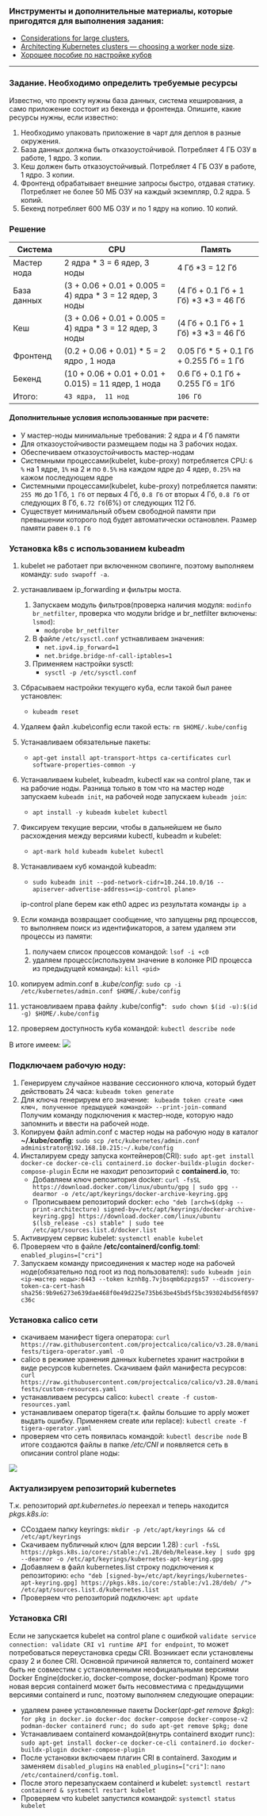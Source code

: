 ### Инструменты и дополнительные материалы, которые пригодятся для выполнения задания:

- [Considerations for large clusters](https://kubernetes.io/docs/setup/best-practices/cluster-large/),
- [Architecting Kubernetes clusters — choosing a worker node size](https://learnk8s.io/kubernetes-node-size).
- [Хорошее пособие по настройке кубов](https://github.com/BigKAA/youtube/blob/master/kubeadm/README.md)

------

### Задание. Необходимо определить требуемые ресурсы
Известно, что проекту нужны база данных, система кеширования, а само приложение состоит из бекенда и фронтенда. Опишите, какие ресурсы нужны, если известно:

1. Необходимо упаковать приложение в чарт для деплоя в разные окружения. 
2. База данных должна быть отказоустойчивой. Потребляет 4 ГБ ОЗУ в работе, 1 ядро. 3 копии. 
3. Кеш должен быть отказоустойчивый. Потребляет 4 ГБ ОЗУ в работе, 1 ядро. 3 копии. 
4. Фронтенд обрабатывает внешние запросы быстро, отдавая статику. Потребляет не более 50 МБ ОЗУ на каждый экземпляр, 0.2 ядра. 5 копий. 
5. Бекенд потребляет 600 МБ ОЗУ и по 1 ядру на копию. 10 копий.

### Решение

| Система                         |         CPU                                              |             Память                        |
|---------------------------------|----------------------------------------------------------|-------------------------------------------|
| Мастер нода                     |   2 ядра * 3 = 6 ядер, 3 ноды                            |  4 Гб *3 = 12 Гб                          |
| База данных                     | (3 + 0.06 + 0.01 + 0.005 = 4) ядра * 3 = 12 ядер, 3 ноды |  (4 Гб + 0.1 Гб + 1 Гб) *3 *3 = 46 Гб     |
| Кеш                             | (3 + 0.06 + 0.01 + 0.005 = 4) ядра * 3 = 12 ядер, 3 ноды |  (4 Гб + 0.1 Гб + 1 Гб) *3 *3 = 46 Гб     |
| Фронтенд                        | (0.2 + 0.06 + 0.01) * 5 = 2 ядро , 1 нода                |  0.05  Гб * 5 + 0.1 Гб + 0.255 Гб = 1 Гб  |
| Бекенд                          | (10 + 0.06 + 0.01 + 0.01 + 0.015) = 11 ядер, 1 нода      |  0.6 Гб + 0.1 Гб + 0.255 Гб = 1Гб         |
| Итого:                          |  ```43 ядра,  11 нод```                                  |  ```106 Гб```                             |  

#### Дополнительные условия использованные при расчете:

- У мастер-ноды минимальные требования: 2 ядра и 4 Гб памяти
- Для отказоустойчивости размещаем поды на 3 рабочих нодах. 
- Обеспечиваем отказоустойчивость мастер-нодам 
- Системными процессами(kubelet, kube-proxy) потребляется CPU: ```6 %``` на 1 ядре, ```1%``` на 2 и по ```0.5%``` на каждом ядре до 4 ядер, ```0.25%``` на кажом последующем ядре
- Системными процессами(kubelet, kube-proxy) потребляется памяти: ```255 Мб``` до 1 Гб, ```1 Гб``` от первых 4 Гб, ```0.8 Гб``` от вторых 4 Гб, ```0.8 Гб``` от следующих 8 Гб, ```6.72 Гб```(6%) от следующих 112 Гб.
- Существует минимальный объем свободной памяти при превышении которого под будет автоматически остановлен. Размер памяти равен ```0.1 Гб```

### Установка k8s c использованием kubeadm

1. kubelet не работает при включенном свопинге, поэтому выполняем команду: ```sudo swapoff -a```. 
2. устанавливаем ip_forwarding и фильтры моста. 
    1. Запускаем модуль фильтров(проверка наличия модуля: ```modinfo br_netfilter```, проверка что модули bridge и br_netfilter включены: ```lsmod```):
        - ```modprobe br_netfilter```
    2. В файле ```/etc/sysctl.conf``` устнавливаем значения:
        - ```net.ipv4.ip_forward=1```
        - ```net.bridge.bridge-nf-call-iptables=1```
    3. Применяем настройки sysctl:
        - ```sysctl -p /etc/sysctl.conf``` 
3. Сбрасываем настройки текущего куба, если такой был ранее установлен: 
   -  ```kubeadm reset```
4. Удаляем файл .kube\config  если такой есть: ```rm $HOME/.kube/config```
5. Устанавливаем обязательные пакеты: 
   - ```apt-get install apt-transport-https ca-certificates curl software-properties-common -y```
6. Устанавливаем kubelet, kubeadm, kubectl как на control plane, так и на рабочие ноды. Разница только в том что на мастер ноде запускаем ```kubeadm init```, на рабочей ноде запускаем ```kubeadm join```:
    - ```apt install -y kubeadm kubelet kubectl``` 
7. Фиксируем текущие версии, чтобы в дальнейшем не было расхождения между версиями kubectl, kubeadm  и kubelet:
    - ```apt-mark hold kubeadm kubelet kubectl```
8. Устанавливаем куб командой kubeadm:
    - ```sudo kubeadm init --pod-network-cidr=10.244.10.0/16 --apiserver-advertise-address=<ip-control plane>```

    ip-control plane берем как eth0 адрес из результата команды ```ip a```
9. Если команда возвращает сообщение, что запущены ряд процессов, то выполняем поиск из идентификаторов, а затем удаляем эти процессы из памяти:
   1. получаем список процессов командой:
          ```lsof -i +c0```
   2. удаляем процесс(используем значение в колонке PID процесса из предыдущей команды):
          ```kill <pid>```
10. копируем admin.conf в *.kube/config*:
        ```sudo cp -i /etc/kubernetes/admin.conf $HOME/.kube/config```
11. установливаем права файлу  .kube/config*:
        ``` sudo chown $(id -u):$(id -g) $HOME/.kube/config``` 
12. проверяем доступность куба командой:
        ```kubectl describe node```

В итоге имеем:
<img src='images/conrolplaneinstall.png'/>

### Подключаем рабочую ноду:

1. Генерируем случайное название сессионного ключа, который будет действовать 24 часа:
   ```kubeadm token generate```
2. Для ключа  генерируем его значение:
   ``` kubeadm token create <имя ключ, полученное предыдущей командой> --print-join-command```
   Получим команду подключения к мастер-ноде, которую надо запомнить и ввести на рабочей ноде.
3. Копируем файл admin.conf с мастер ноды на рабочую ноду в каталог **~/.kube/config**:
   ```sudo scp /etc/kubernetes/admin.conf administrator@192.168.10.215:~/.kube/config```
4. Инсталируем среду запуска контейнеров(CRI):
   ```sudo apt-get install docker-ce docker-ce-cli containerd.io docker-buildx-plugin docker-compose-plugin```
   Если не находит репозиторий с **containerd.io**, то:
    - Добавляем ключ репозитория docker:
    ```curl -fsSL https://download.docker.com/linux/ubuntu/gpg | sudo gpg --dearmor -o /etc/apt/keyrings/docker-archive-keyring.gpg```
    - Прописываем репозиторий docker:
    ```echo "deb [arch=$(dpkg --print-architecture) signed-by=/etc/apt/keyrings/docker-archive-keyring.gpg] https://download.docker.com/linux/ubuntu $(lsb_release -cs) stable" | sudo tee /etc/apt/sources.list.d/docker.list```
5. Активируем сервис kubelet:
   ```systemctl enable kubelet```
6. Проверяем что в файле **/etc/containerd/config.toml**:
   ```enabled_plugins=["cri"]```
6. Запускаем команду присоединения к мастер ноде на рабочей ноде(обязательно под root из под пользователя):
   ```sudo kubeadm join <ip-мастер ноды>:6443 --token kznh8g.7vjbsqmb6zpzgs57 --discovery-token-ca-cert-hash sha256:9b9e6273e639dae468f0e49d225e735b63be45bd5f5bc393024bd56f0597c36c```

### Установка calico сети
- скачиваем манифест tigera оператора:
       ```curl https://raw.githubusercontent.com/projectcalico/calico/v3.28.0/manifests/tigera-operator.yaml -O```
- calico в режиме хранения данных kubernetes хранит настройки в виде ресурсов kubernetes. Скачиваем файл манифеста ресурсов:
      ``` curl https://raw.githubusercontent.com/projectcalico/calico/v3.28.0/manifests/custom-resources.yaml```
- устанавливаем ресурсы calico:
      ```kubectl create -f custom-resources.yaml```  
- устанавливаем оператор tigera(т.к. файлы большие то apply может выдать ошибку. Применяем create или replace):
      ```kubectl create -f tigera-operator.yaml``` 
- проверяем что сеть появилась командой:
      ```kubectl describe node```
В итоге создаются файлы в папке */etc/CNI* и появляется сеть в описании control plane ноды:
<img src='images/calicoinstall.png'/>
    
### Актуализируем репозиторий kubernetes 

Т.к. репозиторий  *apt.kubernetes.io* переехал и теперь находится *pkgs.k8s.io*:
- ССоздаем папку keyrings:
  ```mkdir -p /etc/apt/keyrings && cd /etc/apt/keyrings```
- Скачиваем публичный ключ (для версии 1.28) :
  ```curl -fsSL https://pkgs.k8s.io/core:/stable:/v1.28/deb/Release.key | sudo gpg --dearmor -o /etc/apt/keyrings/kubernetes-apt-keyring.gpg```
- Добавляем в файл kubernetes.list строку подключения к репозиторию:
  ```echo "deb [signed-by=/etc/apt/keyrings/kubernetes-apt-keyring.gpg] https://pkgs.k8s.io/core:/stable:/v1.28/deb/ /"> /etc/apt/sources.list.d/kubernetes.list```
- Проверяем что репозиторий подключен:
  ```apt update```

### Установка CRI

Если не запускается kubelet на control plane с ошибкой ```validate service connection: validate CRI v1 runtime API for endpoint```, то может потребоваться переустановка среды CRI. Возникает если установлены сразу 2 и более CRI. Основной причиной является то,  containerd может быть не совместим с установленными неофициальными версиями Docker Engine(docker.io, docker-compose, docker-podman) Кроме того новая версия containerd может быть несовместима с предыдущими версиями containerd и runc, поэтому выполняем следующие операции:
- удаляем ранее установленные пакеты Docker(*apt-get remove $pkg*): 
    ```for pkg in docker.io docker-doc docker-compose docker-compose-v2 podman-docker containerd runc; do sudo apt-get remove $pkg; done``` 
- Устанавливаем containerd командой(внутрь containerd входит runc):
    ```sudo apt-get install docker-ce docker-ce-cli containerd.io docker-buildx-plugin docker-compose-plugin```
- После установки включаем плагин CRI в containerd. Заходим и заменяем ```disabled_plugins``` на ```enabled_plugins=["cri"]```:
    ```nano /etc/containerd/config.toml```.
- После этого перезапускаем containerd и kubelet: 
    ```systemctl restart containerd & systemctl restart kubelet```
- Проверяем что kubelet запустился командой:
    ```systemctl status kubelet```
